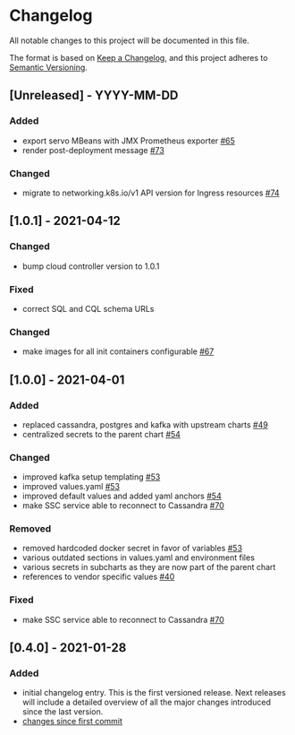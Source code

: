 # Changelog

All notable changes to this project will be documented in this file.

The format is based on [Keep a Changelog](https://keepachangelog.com/en/1.0.0/),
and this project adheres to [Semantic Versioning](https://semver.org/spec/v2.0.0.html).

## [Unreleased] - YYYY-MM-DD

### Added

- export servo MBeans with JMX Prometheus exporter [#65](https://github.com/Telecominfraproject/wlan-cloud-helm/pull/65)
- render post-deployment message [#73](https://github.com/Telecominfraproject/wlan-cloud-helm/pull/73)

### Changed

- migrate to networking.k8s.io/v1 API version for Ingress resources [#74](https://github.com/Telecominfraproject/wlan-cloud-helm/pull/74)

## [1.0.1] - 2021-04-12

### Changed

- bump cloud controller version to 1.0.1

### Fixed

- correct SQL and CQL schema URLs

### Changed

- make images for all init containers configurable [#67](https://github.com/Telecominfraproject/wlan-cloud-helm/pull/67)

## [1.0.0] - 2021-04-01

### Added

- replaced cassandra, postgres and kafka with upstream charts [#49](https://github.com/Telecominfraproject/wlan-cloud-helm/pull/49)
- centralized secrets to the parent chart [#54](https://github.com/Telecominfraproject/wlan-cloud-helm/pull/54)

### Changed

- improved kafka setup templating [#53](https://github.com/Telecominfraproject/wlan-cloud-helm/pull/53)
- improved values.yaml [#53](https://github.com/Telecominfraproject/wlan-cloud-helm/pull/53)
- improved default values and added yaml anchors [#54](https://github.com/Telecominfraproject/wlan-cloud-helm/pull/54)
- make SSC service able to reconnect to Cassandra [#70](https://github.com/Telecominfraproject/wlan-cloud-helm/pull/70)

### Removed

- removed hardcoded docker secret in favor of variables [#53](https://github.com/Telecominfraproject/wlan-cloud-helm/pull/53)
- various outdated sections in values.yaml and environment files
- various secrets in subcharts as they are now part of the parent chart
- references to vendor specific values [#40](https://github.com/Telecominfraproject/wlan-cloud-helm/pull/40)

### Fixed

- make SSC service able to reconnect to Cassandra [#70](https://github.com/Telecominfraproject/wlan-cloud-helm/pull/70)

## [0.4.0] - 2021-01-28

### Added

- initial changelog entry. This is the first versioned release. Next releases will include a detailed overview of all the major changes introduced since the last version.
- [changes since first commit](https://github.com/Telecominfraproject/wlan-cloud-helm/compare/f7c67645736e3dac498e2caec8c267f04d08b7bc...v0.4)
